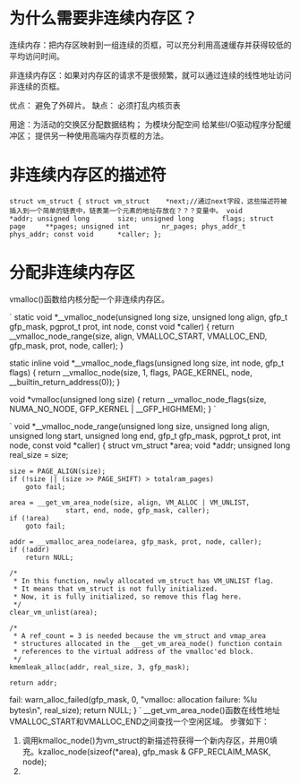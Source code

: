 # 为什么需要非连续内存区？
连续内存：把内存区映射到一组连续的页框，可以充分利用高速缓存并获得较低的平均访问时间。

非连续内存区：如果对内存区的请求不是很频繁，就可以通过连续的线性地址访问非连续的页框。

优点： 避免了外碎片。
缺点： 必须打乱内核页表

用途：为活动的交换区分配数据结构；
    为模块分配空间
    给某些I/O驱动程序分配缓冲区；
    提供另一种使用高端内存页框的方法。
    
# 非连续内存区的描述符

`
struct vm_struct {
	struct vm_struct	*next;//通过next字段，这些描述符被插入到一个简单的链表中，链表第一个元素的地址存放在？？？变量中。
	void			*addr;
	unsigned long		size;
	unsigned long		flags;
	struct page		**pages;
	unsigned int		nr_pages;
	phys_addr_t		phys_addr;
	const void		*caller;
};
`

# 分配非连续内存区
vmalloc()函数给内核分配一个非连续内存区。

`
static void *__vmalloc_node(unsigned long size, unsigned long align,
			    gfp_t gfp_mask, pgprot_t prot,
			    int node, const void *caller)
{
	return __vmalloc_node_range(size, align, VMALLOC_START, VMALLOC_END,
				gfp_mask, prot, node, caller);
}

static inline void *__vmalloc_node_flags(unsigned long size,
					int node, gfp_t flags)
{
	return __vmalloc_node(size, 1, flags, PAGE_KERNEL,
					node, __builtin_return_address(0));
}

void *vmalloc(unsigned long size)
{
	return __vmalloc_node_flags(size, NUMA_NO_NODE,
				    GFP_KERNEL | __GFP_HIGHMEM);
}
`


`
void *__vmalloc_node_range(unsigned long size, unsigned long align,
			unsigned long start, unsigned long end, gfp_t gfp_mask,
			pgprot_t prot, int node, const void *caller)
{
	struct vm_struct *area;
	void *addr;
	unsigned long real_size = size;

	size = PAGE_ALIGN(size);
	if (!size || (size >> PAGE_SHIFT) > totalram_pages)
		goto fail;

	area = __get_vm_area_node(size, align, VM_ALLOC | VM_UNLIST,
				  start, end, node, gfp_mask, caller);
	if (!area)
		goto fail;

	addr = __vmalloc_area_node(area, gfp_mask, prot, node, caller);
	if (!addr)
		return NULL;

	/*
	 * In this function, newly allocated vm_struct has VM_UNLIST flag.
	 * It means that vm_struct is not fully initialized.
	 * Now, it is fully initialized, so remove this flag here.
	 */
	clear_vm_unlist(area);

	/*
	 * A ref_count = 3 is needed because the vm_struct and vmap_area
	 * structures allocated in the __get_vm_area_node() function contain
	 * references to the virtual address of the vmalloc'ed block.
	 */
	kmemleak_alloc(addr, real_size, 3, gfp_mask);

	return addr;

fail:
	warn_alloc_failed(gfp_mask, 0,
			  "vmalloc: allocation failure: %lu bytes\n",
			  real_size);
	return NULL;
}
`
__get_vm_area_node()函数在线性地址VMALLOC_START和VMALLOC_END之间查找一个空闲区域。
步骤如下：
1. 调用kmalloc_node()为vm_struct的新描述符获得一个新内存区，并用0填充。kzalloc_node(sizeof(*area), gfp_mask & GFP_RECLAIM_MASK, node);
2. 
